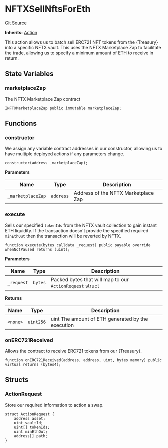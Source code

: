 # NFTXSellNftsForEth
[Git Source](https://github.com/FloorDAO/floor-v2/blob/fce0c6edadd90eef36eb24d13cfb5b386eeb9d00/src/contracts/actions/nftx/SellNftsForEth.sol)

**Inherits:**
[Action](/src/contracts/actions/Action.sol/contract.Action.md)

This action allows us to batch sell ERC721 NFT tokens from the {Treasury}
into a specific NFTX vault.
This uses the NFTX Marketplace Zap to facilitate the trade, allowing us to
specify a minimum amount of ETH to receive in return.


## State Variables
### marketplaceZap
The NFTX Marketplace Zap contract


```solidity
INFTXMarketplaceZap public immutable marketplaceZap;
```


## Functions
### constructor

We assign any variable contract addresses in our constructor, allowing us
to have multiple deployed actions if any parameters change.


```solidity
constructor(address _marketplaceZap);
```
**Parameters**

|Name|Type|Description|
|----|----|-----------|
|`_marketplaceZap`|`address`|Address of the NFTX Marketplace Zap|


### execute

Sells our specified `tokenIds` from the NFTX vault collection to gain instant
ETH liquidity. If the transaction doesn't provide the specified required `minEthOut`
then the transaction will be reverted by NFTX.


```solidity
function execute(bytes calldata _request) public payable override whenNotPaused returns (uint);
```
**Parameters**

|Name|Type|Description|
|----|----|-----------|
|`_request`|`bytes`|Packed bytes that will map to our `ActionRequest` struct|

**Returns**

|Name|Type|Description|
|----|----|-----------|
|`<none>`|`uint256`|uint The amount of ETH generated by the execution|


### onERC721Received

Allows the contract to receive ERC721 tokens from our {Treasury}.


```solidity
function onERC721Received(address, address, uint, bytes memory) public virtual returns (bytes4);
```

## Structs
### ActionRequest
Store our required information to action a swap.


```solidity
struct ActionRequest {
    address asset;
    uint vaultId;
    uint[] tokenIds;
    uint minEthOut;
    address[] path;
}
```

